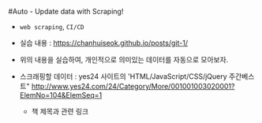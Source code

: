 #Auto - Update data with Scraping!

- `web scraping`, `CI/CD`
- 실습 내용 : https://chanhuiseok.github.io/posts/git-1/
- 위의 내용을 실습하여, 개인적으로 의미있는 데이터를 자동으로 모아보자.

- 스크래핑할 데이터 : yes24 사이트의 'HTML/JavaScript/CSS/jQuery 주간베스트"
http://www.yes24.com/24/Category/More/001001003020001?ElemNo=104&ElemSeq=1
    - 책 제목과 관련 링크
